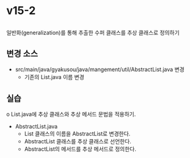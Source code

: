 # v15-2
 
##
일반화(generalization)를 통해 추출한 수퍼 클래스를 추상 클래스로 정의하기

## 변경 소스

- src/main/java/gyakusou/java/mangement/util/AbstractList.java 변경
  - 기존의 List.java 이름 변경
  
## 실습

o List.java에 추상 클래스와 추상 메서드 문법을 적용하기. 

- AbstractList.java
  - List 클래스의 이름을 AbstractList로 변경한다.
  - AbstractList 클래스를 추상 클래스로 선언한다.
  - AbstractList의 메서드를 추상 메서드로 정의한다.
  
  
  
  
  
  
  
  
  
  
  
